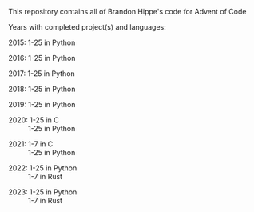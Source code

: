 This repository contains all of Brandon Hippe's code for Advent of Code

Years with completed project(s) and languages:

2015: 1-25 in Python

2016: 1-25 in Python

2017: 1-25 in Python

2018: 1-25 in Python

2019: 1-25 in Python

2020: 1-25 in C\
&nbsp;&nbsp;&nbsp;&nbsp;&nbsp;&nbsp;&nbsp;&nbsp;&nbsp;&nbsp;1-25 in Python

2021: 1-7 in C\
&nbsp;&nbsp;&nbsp;&nbsp;&nbsp;&nbsp;&nbsp;&nbsp;&nbsp;&nbsp;1-25 in Python

2022: 1-25 in Python\
&nbsp;&nbsp;&nbsp;&nbsp;&nbsp;&nbsp;&nbsp;&nbsp;&nbsp;&nbsp;1-7 in Rust

2023: 1-25 in Python\
&nbsp;&nbsp;&nbsp;&nbsp;&nbsp;&nbsp;&nbsp;&nbsp;&nbsp;&nbsp;1-7 in Rust
